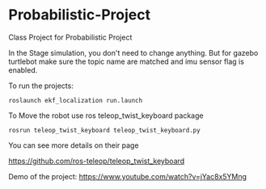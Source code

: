# Probabilistic-Project
Class Project for Probabilistic Project

In the Stage simulation, you don't need to change anything. But for gazebo turtlebot make sure the topic name are matched and imu sensor flag is enabled.

To run the projects:
```
roslaunch ekf_localization run.launch
```
To Move the robot use ros teleop_twist_keyboard package
```
rosrun teleop_twist_keyboard teleop_twist_keyboard.py
```
You can see more details on their page

https://github.com/ros-teleop/teleop_twist_keyboard

Demo of the project:
https://www.youtube.com/watch?v=jYac8x5YMng

